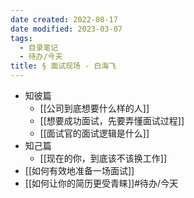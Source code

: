 ```yaml
---
date created: 2022-08-17
date modified: 2023-03-07
tags:
  - 目录笔记
  - 待办/今天
title: § 面试现场 - 白海飞
---
```


- 知彼篇
	- [[公司到底想要什么样的人]]
	- [[想要成功面试，先要弄懂面试过程]]
	- [[面试官的面试逻辑是什么]]
- 知己篇
	- [[现在的你，到底该不该换工作]]
- [[如何有效地准备一场面试]]
- [[如何让你的简历更受青睐]]#待办/今天
